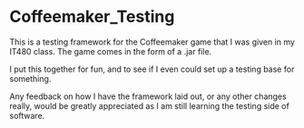 # Coffeemaker_Testing
This is a testing framework for the Coffeemaker game that I was given in my IT480 class. The game comes in the form of a .jar file.

I put this together for fun, and to see if I even could set up a testing base for something. 

Any feedback on how I have the framework laid out, or any other changes really, would be greatly appreciated as I am still learning the testing side of software. 
